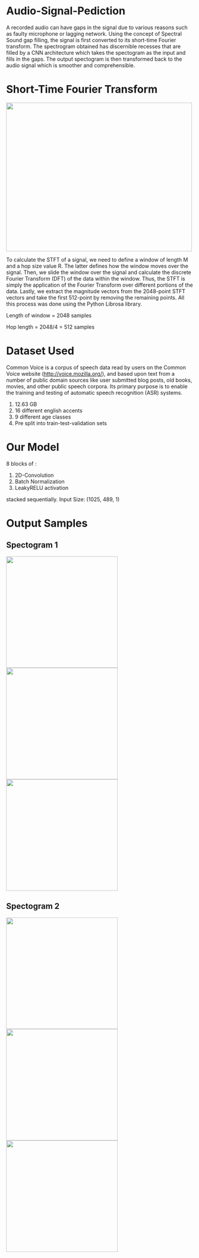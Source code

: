 # Audio-Signal-Pediction

A recorded audio can have gaps in the signal due to various reasons such as faulty microphone or lagging network. Using the concept of Spectral Sound gap filling, the signal is first converted to its short-time Fourier transform. The spectrogram obtained has discernible recesses that are filled by a CNN architecture which takes the spectogram as the input and fills in the gaps. The output spectogram is then transformed back to the audio signal which is smoother and comprehensible.

# Short-Time Fourier Transform

<img src="https://raw.githubusercontent.com/antrix99/Audio-Signal-Prediction/master/imgs/STFT.png" width="500" height="400">

To calculate the STFT of a signal, we need to define a window of length M and a hop size value R. The latter defines how the window moves over the signal. Then, we slide the window over the signal and calculate the discrete Fourier Transform (DFT) of the data within the window. Thus, the STFT is simply the application of the Fourier Transform over different portions of the data. Lastly, we extract the magnitude vectors from the 2048-point STFT vectors and take the first 512-point by removing the remaining points. All this process was done using the Python Librosa library.

Length of window = 2048 samples

Hop length = 2048/4 = 512 samples

# Dataset Used
Common Voice is a corpus of speech data read by users on the Common Voice website (http://voice.mozilla.org/), and based upon text from a number of public domain sources like user submitted blog posts, old books, movies, and other public speech corpora. Its primary purpose is to enable the training and testing of automatic speech recognition (ASR) systems.
1. 12.63 GB
2. 16 different english accents
3. 9 different age classes
4. Pre split into train-test-validation sets

# Our Model
8 blocks of :
  1. 2D-Convolution
  2. Batch Normalization
  3. LeakyRELU activation 
  
stacked sequentially. Input Size: (1025, 489, 1)

# Output Samples

## Spectogram 1

<img src="https://raw.githubusercontent.com/antrix99/Audio-Signal-Prediction/master/imgs/raw_2.png" width="300" height="300"><img src="https://raw.githubusercontent.com/antrix99/Audio-Signal-Prediction/master/imgs/pred_2.png" width="300" height="300"><img src="https://raw.githubusercontent.com/antrix99/Audio-Signal-Prediction/master/imgs/ideal_2.png" width="300" height="300">

## Spectogram 2

<img src="https://raw.githubusercontent.com/antrix99/Audio-Signal-Prediction/master/imgs/raw_3.png" width="300" height="300"><img src="https://raw.githubusercontent.com/antrix99/Audio-Signal-Prediction/master/imgs/pred_3.png" width="300" height="300"><img src="https://raw.githubusercontent.com/antrix99/Audio-Signal-Prediction/master/imgs/ideal_3.png" width="300" height="300">
